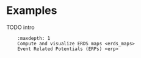 # Examples

TODO intro

```{toctree}
    :maxdepth: 1
    Compute and visualize ERDS maps <erds_maps>
    Event Related Potentials (ERPs) <erp>
```
